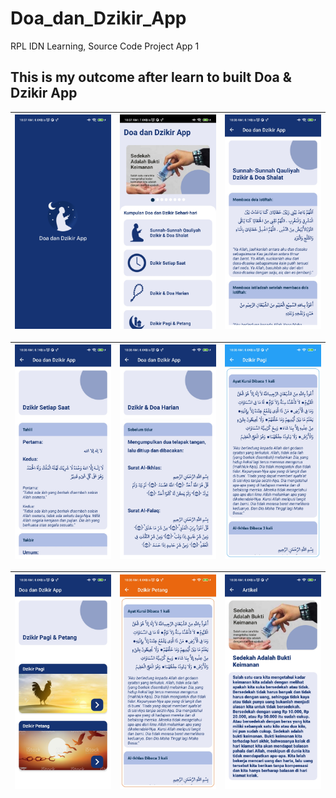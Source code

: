 # Doa_dan_Dzikir_App
RPL IDN Learning, Source Code Project App 1

## This is my outcome after learn to built Doa & Dzikir App

| <img src="/images/ss1.jpg"/> | <img src="/images/ss2.jpg"/> | <img src="/images/ss3.jpg"/> |
| :--: | :--: | :--: |

| <img src="/images/ss4.jpg"/> | <img src="/images/ss5.jpg"/> | <img src="/images/ss6 (2).jpg"/> |
| :--: | :--: | :--: |

| <img src="/images/ss6.jpg"/> | <img src="/images/ss7.jpg"/> | <img src="/images/ss8.jpg"/> |
| :--: | :--: | :--: |
